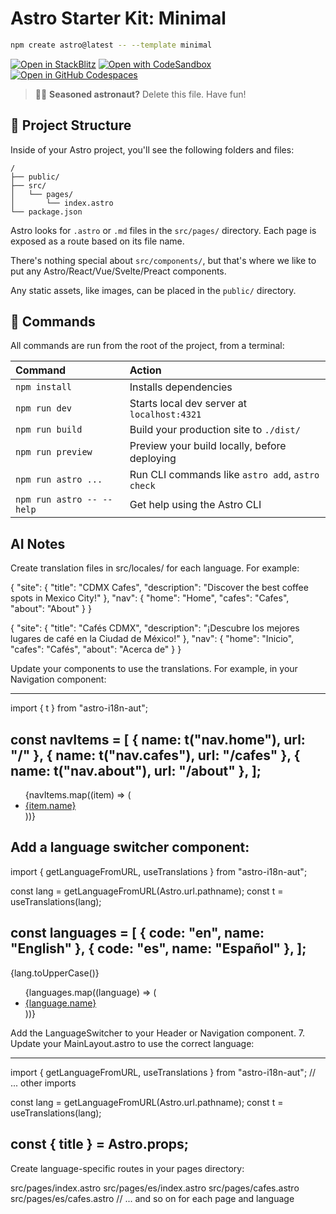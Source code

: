 # Astro Starter Kit: Minimal

```sh
npm create astro@latest -- --template minimal
```

[![Open in StackBlitz](https://developer.stackblitz.com/img/open_in_stackblitz.svg)](https://stackblitz.com/github/withastro/astro/tree/latest/examples/minimal)
[![Open with CodeSandbox](https://assets.codesandbox.io/github/button-edit-lime.svg)](https://codesandbox.io/p/sandbox/github/withastro/astro/tree/latest/examples/minimal)
[![Open in GitHub Codespaces](https://github.com/codespaces/badge.svg)](https://codespaces.new/withastro/astro?devcontainer_path=.devcontainer/minimal/devcontainer.json)

> 🧑‍🚀 **Seasoned astronaut?** Delete this file. Have fun!

## 🚀 Project Structure

Inside of your Astro project, you'll see the following folders and files:

```text
/
├── public/
├── src/
│   └── pages/
│       └── index.astro
└── package.json
```

Astro looks for `.astro` or `.md` files in the `src/pages/` directory. Each page is exposed as a route based on its file name.

There's nothing special about `src/components/`, but that's where we like to put any Astro/React/Vue/Svelte/Preact components.

Any static assets, like images, can be placed in the `public/` directory.

## 🧞 Commands

All commands are run from the root of the project, from a terminal:

| Command                   | Action                                           |
| :------------------------ | :----------------------------------------------- |
| `npm install`             | Installs dependencies                            |
| `npm run dev`             | Starts local dev server at `localhost:4321`      |
| `npm run build`           | Build your production site to `./dist/`          |
| `npm run preview`         | Preview your build locally, before deploying     |
| `npm run astro ...`       | Run CLI commands like `astro add`, `astro check` |
| `npm run astro -- --help` | Get help using the Astro CLI                     |

## AI Notes
Create translation files in src/locales/ for each language. For example:

{
  "site": {
    "title": "CDMX Cafes",
    "description": "Discover the best coffee spots in Mexico City!"
  },
  "nav": {
    "home": "Home",
    "cafes": "Cafes",
    "about": "About"
  }
}

{
  "site": {
    "title": "Cafés CDMX",
    "description": "¡Descubre los mejores lugares de café en la Ciudad de México!"
  },
  "nav": {
    "home": "Inicio",
    "cafes": "Cafés",
    "about": "Acerca de"
  }
}

Update your components to use the translations. For example, in your Navigation component:

---
import { t } from "astro-i18n-aut";

const navItems = [
  { name: t("nav.home"), url: "/" },
  { name: t("nav.cafes"), url: "/cafes" },
  { name: t("nav.about"), url: "/about" },
];
---

<nav class="bg-base-200">
  <div class="container mx-auto px-4">
    <ul class="menu menu-horizontal">
      {navItems.map((item) => (
        <li><a href={item.url}>{item.name}</a></li>
      ))}
    </ul>
  </div>
</nav>

Add a language switcher component:
---
import { getLanguageFromURL, useTranslations } from "astro-i18n-aut";

const lang = getLanguageFromURL(Astro.url.pathname);
const t = useTranslations(lang);

const languages = [
  { code: "en", name: "English" },
  { code: "es", name: "Español" },
];
---

<div class="dropdown dropdown-end">
  <label tabindex="0" class="btn m-1">{lang.toUpperCase()}</label>
  <ul tabindex="0" class="dropdown-content menu p-2 shadow bg-base-100 rounded-box w-52">
    {languages.map((language) => (
      <li>
        <a href={`/${language.code}${Astro.url.pathname.replace(/^\/[a-z]{2}/, '')}`}>
          {language.name}
        </a>
      </li>
    ))}
  </ul>
</div>

Add the LanguageSwitcher to your Header or Navigation component.
7. Update your MainLayout.astro to use the correct language:

---
import { getLanguageFromURL, useTranslations } from "astro-i18n-aut";
// ... other imports

const lang = getLanguageFromURL(Astro.url.pathname);
const t = useTranslations(lang);

const { title } = Astro.props;
---

<html lang={lang}>
  <head>
    <!-- ... other head elements ... -->
    <title>{title} | {t("site.title")}</title>
  </head>
  <body>
    <!-- ... your layout structure ... -->
  </body>
</html>

Create language-specific routes in your pages directory:

src/pages/index.astro
src/pages/es/index.astro
src/pages/cafes.astro
src/pages/es/cafes.astro
// ... and so on for each page and language


